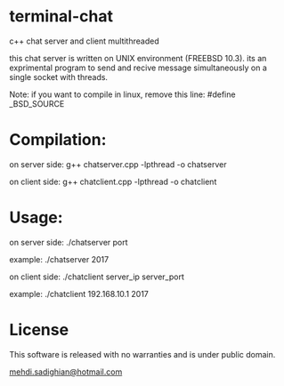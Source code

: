 # terminal-chat
c++ chat server and client multithreaded

this chat server is written on UNIX environment (FREEBSD 10.3). its an exprimental program to send and recive
message simultaneously on a single socket with threads.

Note: if you want to compile in linux, remove this line:
#define _BSD_SOURCE


# Compilation:


on server side:
g++ chatserver.cpp -lpthread -o chatserver

on client side:
g++ chatclient.cpp -lpthread -o chatclient


# Usage:

on server side:
./chatserver port

example:
./chatserver 2017


on client side:
./chatclient server_ip server_port

example:
./chatclient 192.168.10.1 2017


# License

This software is released with no warranties and is under public domain.

mehdi.sadighian@hotmail.com

